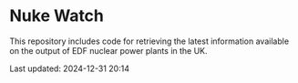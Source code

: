 # Nuke Watch

This repository includes code for retrieving the latest information available on the output of EDF nuclear power plants in the UK.

Last updated: 2024-12-31 20:14